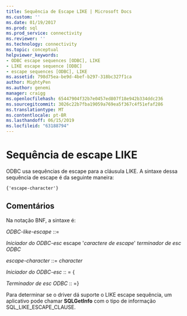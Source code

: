 ```yaml
---
title: Sequência de Escape LIKE | Microsoft Docs
ms.custom: ''
ms.date: 01/19/2017
ms.prod: sql
ms.prod_service: connectivity
ms.reviewer: ''
ms.technology: connectivity
ms.topic: conceptual
helpviewer_keywords:
- ODBC escape sequences [ODBC], LIKE
- LIKE escape sequence [ODBC]
- escape sequences [ODBC], LIKE
ms.assetid: 798d75ea-be9d-4bef-b297-318bc327f1ca
author: MightyPen
ms.author: genemi
manager: craigg
ms.openlocfilehash: 65447904f32b7e0457ed807f18e942b334ddc236
ms.sourcegitcommit: 3026c22b7fba19059a769ea5f367c4f51efaf286
ms.translationtype: MT
ms.contentlocale: pt-BR
ms.lasthandoff: 06/15/2019
ms.locfileid: "63188794"
---
```

# <a name="like-escape-sequence"></a>Sequência de escape LIKE
ODBC usa sequências de escape para a cláusula LIKE. A sintaxe dessa sequência de escape é da seguinte maneira:  
  
```  
{'escape-character'}  
```  
  
## <a name="remarks"></a>Comentários  
 Na notação BNF, a sintaxe é:  
  
 *ODBC-like-escape* ::=  
  
 *Iniciador do ODBC-esc* escape '*caractere de escape*' *terminador de esc ODBC*  
  
 *escape-character* ::= *character*  
  
 *Iniciador do ODBC-esc* :: = {  
  
 *Terminador de esc ODBC* :: =}  
  
 Para determinar se o driver dá suporte o LIKE escape sequência, um aplicativo pode chamar **SQLGetInfo** com o tipo de informação SQL_LIKE_ESCAPE_CLAUSE.
